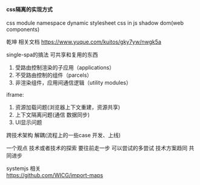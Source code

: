 

#### css隔离的实现方式

css module
namespace
dynamic stylesheet
css in js
shadow dom(web components)

乾坤 相关文档 https://www.yuque.com/kuitos/gky7yw/nwgk5a

single-spa的搞法
可共享和复用的东西
1. 受路由控制渲染的子应用（applications）
2. 不受路由控制的组件（parcels）
2. 非渲染组件，应用间通信逻辑（utility modules）

iframe:
1. 资源加载问题(浏览器上下文重建，资源共享)
2. 上下文隔离问题(通信 数据同步)
3. UI显示问题


跨技术架构
解耦(流程上的一些case  开发、上线)

一个观点  技术或者技术的探索 要往前走一步 可以尝试的多尝试
        技术方案趋同 共同进步



systemjs 相关  
https://github.com/WICG/import-maps  



